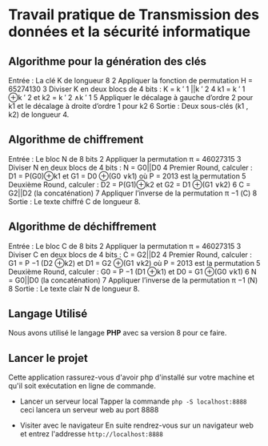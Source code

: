 # Travail pratique de Transmission des données et la sécurité informatique

##  Algorithme pour la génération des clés

Entrée : La clé K de longueur 8 2 Appliquer la fonction de permutation H = 65274130 3 Diviser K en deux blocs de 4 bits : K = k ′ 1 ||k ′ 2 4 k1 = k ′ 1 ⊕k ′ 2 et k2 = k ′ 2 ∧k ′ 1 5 Appliquer le décalage à gauche d’ordre 2 pour k1 et le décalage à droite d’ordre 1 pour k2 6 Sortie : Deux sous-clés (k1 , k2) de longueur 4.

## Algorithme de chiffrement

Entrée : Le bloc N de 8 bits 2 Appliquer la permutation π = 46027315 3 Diviser N en deux blocs de 4 bits : N = G0||D0 4 Premier Round, calculer : D1 = P(G0)⊕k1 et G1 = D0 ⊕(G0 ∨k1) où P = 2013 est la permutation 5 Deuxième Round, calculer : D2 = P(G1)⊕k2 et G2 = D1 ⊕(G1 ∨k2) 6 C = G2||D2 (la concaténation) 7 Appliquer l’inverse de la permutation π −1 (C) 
8 Sortie : Le texte chiffré C de longueur 8.

## Algorithme de déchiffrement

Entrée : Le bloc C de 8 bits 2 Appliquer la permutation π = 46027315 3 Diviser C en deux blocs de 4 bits : C = G2||D2 4 Premier Round, calculer : G1 = P −1 (D2 ⊕k2) et D1 = G2 ⊕(G1 ∨k2) où P = 2013 est la permutation 5 Deuxième Round, calculer : G0 = P −1 (D1 ⊕k1) et D0 = G1 ⊕(G0 ∨k1) 6 N = G0||D0 (la concaténation) 7 Appliquer l’inverse de la permutation π −1 (N) 8 Sortie : Le texte clair N de longueur 8.

## Langage Utilisé

Nous avons utilisé le langage **PHP** avec sa version 8 pour ce faire.

## Lancer le projet

Cette application rassurez-vous d'avoir php d'installé sur votre machine et qu'il soit exécutation en ligne de commande.

- Lancer un serveur local
Tapper la commande `php -S localhost:8888`
ceci lancera un serveur web au port 8888

- Visiter avec le navigateur
En suite rendrez-vous sur un navigateur web et entrez l'addresse `http://localhost:8888`  
